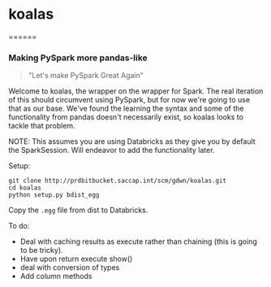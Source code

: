 
# koalas
======

### Making PySpark more pandas-like

> "Let's make PySpark Great Again"


Welcome to koalas, the wrapper on the wrapper for Spark. The real iteration of
this should circumvent using PySpark, but for now we're going to use that as our
base. We've found the learning the syntax and some of the functionality from
pandas doesn't necessarily exist, so koalas looks to tackle that problem.

NOTE: This assumes you are using Databricks as they give you by default the
SparkSession. Will endeavor to add the functionality later.

Setup:
```
git clone http://prdbitbucket.saccap.int/scm/gdwn/koalas.git
cd koalas
python setup.py bdist_egg
```

Copy the `.egg` file from dist to Databricks.

To do:
- Deal with caching results as execute rather than chaining (this is going to be
  tricky).
- Have upon return execute show()
- deal with conversion of types
- Add column methods
